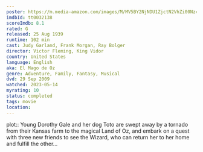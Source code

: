 ```yaml
---
poster: https://m.media-amazon.com/images/M/MV5BY2NjNDU1ZjctN2VhZi00Nzc5LTljNmItMTZiOTg1ODkwYjgwXkEyXkFqcGdeQXVyNTkxMzEwMzU@._V1_SX300.jpg
imdbId: tt0032138
scoreImdb: 8.1
rated: G
released: 25 Aug 1939
runtime: 102 min
cast: Judy Garland, Frank Morgan, Ray Bolger
director: Victor Fleming, King Vidor
country: United States
language: English
aka: El Mago de Oz
genre: Adventure, Family, Fantasy, Musical
dvd: 29 Sep 2009
watched: 2023-05-14
myrating: 10
status: completed
tags: movie
location:
---
```


plot:: Young Dorothy Gale and her dog Toto are swept away by a tornado from their Kansas farm to the magical Land of Oz, and embark on a quest with three new friends to see the Wizard, who can return her to her home and fulfill the other...
